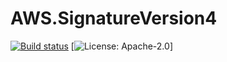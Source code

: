 # AWS.SignatureVersion4

[![Build status](https://ci.appveyor.com/api/projects/status/bh71gd22ogf2ogvl/branch/master?svg=true)](https://ci.appveyor.com/project/FantasticFiasco/aws-signature-version-4)
[![License: Apache-2.0](https://img.shields.io/badge/license-Apache--2.0-blue.svg)]
